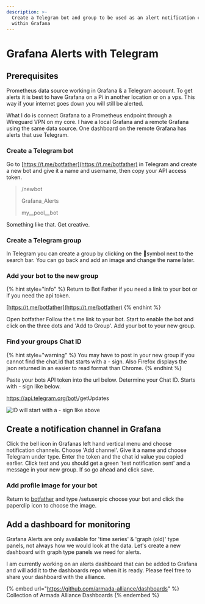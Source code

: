 ```yaml
---
description: >-
  Create a Telegram bot and group to be used as an alert notification channel
  within Grafana
---
```


# Grafana Alerts with Telegram

## Prerequisites&#x20;

Prometheus data source working in Grafana & a Telegram account. To get alerts it is best to have Grafana on a Pi in another location or on a vps. This way if your internet goes down you will still be alerted.&#x20;

What I do is connect Grafana to a Prometheus endpoint through a Wireguard VPN on my core. I have a local Grafana and a remote Grafana using the same data source. One dashboard on the remote Grafana has alerts that use Telegram.

### Create a Telegram bot

Go to [https://t.me/botfather](https://t.me/botfather) in Telegram and create a new bot and give it a name and username, then copy your API access token.

> /newbot
>
> Grafana\_Alerts
>
> my\__pool\__bot

Something like that. Get creative.

### Create a Telegram group

In Telegram you can create a group by clicking on the :pencil:symbol next to the search bar. You can go back and add an image and change the name later.

### Add your bot to the new group

{% hint style="info" %}
Return to Bot Father if you need a link to your bot or if you need the api token.

[https://t.me/botfather](https://t.me/botfather)
{% endhint %}

Open botfather Follow the t.me link to your bot. Start to enable the bot and click on the three dots and 'Add to Group'. Add your bot to your new group.

### Find your groups Chat ID

{% hint style="warning" %}
You may have to post in your new group if you cannot find the chat.id that starts with a - sign. Also Firefox displays the json returned in an easier to read format than Chrome.
{% endhint %}

Paste your bots API token into the url below.  Determine your Chat ID. Starts with - sign like below.

https://api.telegram.org/bot\<YOUR BOT API TOKEN>/getUpdates

![ID will start with a - sign like above](<.gitbook/assets/Screen Shot 2021-10-21 at 11.06.02 AM.png>)

## Create a notification channel in Grafana

Click the bell icon in Grafanas left hand vertical menu and choose notification channels. Choose 'Add channel'. Give it a name and choose Telegram under type. Enter the token and the chat id value you copied earlier. Click test and you should get a green 'test notification sent' and a message in your new group. If so go ahead and click save.

### Add profile image for your bot

Return to [botfather](https://t.me/botfather) and type /setuserpic choose your bot and click the paperclip icon to choose the image.

## Add a dashboard for monitoring

Grafana Alerts are only available for 'time series' & 'graph (old)' type panels, not always how we would look at the data. Let's create a new dashboard with graph type panels we need for alerts.

I am currently working on an alerts dashboard that can be added to Grafana and will add it to the dashboards repo when it is ready. Please feel free to share your dashboard with the alliance.

{% embed url="https://github.com/armada-alliance/dashboards" %}
Collection of Armada Alliance Dashboards
{% endembed %}